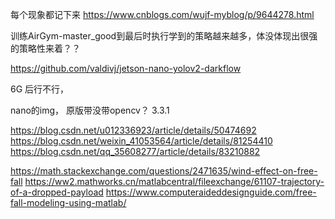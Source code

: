 每个现象都记下来
https://www.cnblogs.com/wujf-myblog/p/9644278.html

训练AirGym-master_good到最后时执行学到的策略越来越多，体没体现出很强的策略性来着？？



https://github.com/valdivj/jetson-nano-yolov2-darkflow

6G 后行不行，

nano的img， 原版带没带opencv？ 3.3.1

https://blog.csdn.net/u012336923/article/details/50474692
https://blog.csdn.net/weixin_41053564/article/details/81254410
https://blog.csdn.net/qq_35608277/article/details/83210882





https://math.stackexchange.com/questions/2471635/wind-effect-on-free-fall
https://ww2.mathworks.cn/matlabcentral/fileexchange/61107-trajectory-of-a-dropped-payload
https://www.computeraideddesignguide.com/free-fall-modeling-using-matlab/
